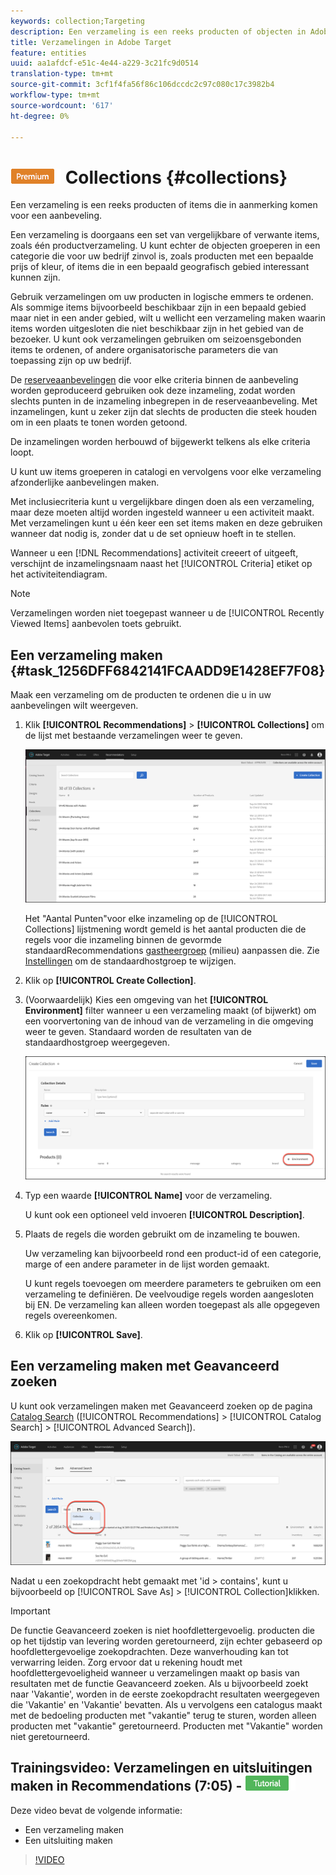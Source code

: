 ```yaml
---
keywords: collection;Targeting
description: Een verzameling is een reeks producten of objecten in Adobe Target die in aanmerking komen voor een aanbeveling.
title: Verzamelingen in Adobe Target
feature: entities
uuid: aa1afdcf-e51c-4e44-a229-3c21fc9d0514
translation-type: tm+mt
source-git-commit: 3cf1f4fa56f86c106dccdc2c97c080c17c3982b4
workflow-type: tm+mt
source-wordcount: '617'
ht-degree: 0%

---
```



# ![PREMIUM](/help/assets/premium.png) Collections {#collections}

Een verzameling is een reeks producten of items die in aanmerking komen voor een aanbeveling.

Een verzameling is doorgaans een set van vergelijkbare of verwante items, zoals één productverzameling. U kunt echter de objecten groeperen in een categorie die voor uw bedrijf zinvol is, zoals producten met een bepaalde prijs of kleur, of items die in een bepaald geografisch gebied interessant kunnen zijn.

Gebruik verzamelingen om uw producten in logische emmers te ordenen. Als sommige items bijvoorbeeld beschikbaar zijn in een bepaald gebied maar niet in een ander gebied, wilt u wellicht een verzameling maken waarin items worden uitgesloten die niet beschikbaar zijn in het gebied van de bezoeker. U kunt ook verzamelingen gebruiken om seizoensgebonden items te ordenen, of andere organisatorische parameters die van toepassing zijn op uw bedrijf.

De [reserveaanbevelingen](/help/c-recommendations/c-algorithms/backup-recs.md) die voor elke criteria binnen de aanbeveling worden geproduceerd gebruiken ook deze inzameling, zodat worden slechts punten in de inzameling inbegrepen in de reserveaanbeveling. Met inzamelingen, kunt u zeker zijn dat slechts de producten die steek houden om in een plaats te tonen worden getoond.

De inzamelingen worden herbouwd of bijgewerkt telkens als elke criteria loopt.

U kunt uw items groeperen in catalogi en vervolgens voor elke verzameling afzonderlijke aanbevelingen maken.

Met inclusiecriteria kunt u vergelijkbare dingen doen als een verzameling, maar deze moeten altijd worden ingesteld wanneer u een activiteit maakt. Met verzamelingen kunt u één keer een set items maken en deze gebruiken wanneer dat nodig is, zonder dat u de set opnieuw hoeft in te stellen.

Wanneer u een [!DNL Recommendations] activiteit creeert of uitgeeft, verschijnt de inzamelingsnaam naast het [!UICONTROL Criteria] etiket op het activiteitendiagram.

>[!NOTE]
>
>Verzamelingen worden niet toegepast wanneer u de [!UICONTROL Recently Viewed Items] aanbevolen toets gebruikt.

## Een verzameling maken {#task_1256DFF6842141FCAADD9E1428EF7F08}

Maak een verzameling om de producten te ordenen die u in uw aanbevelingen wilt weergeven.

1. Klik **[!UICONTROL Recommendations]** > **[!UICONTROL Collections]** om de lijst met bestaande verzamelingen weer te geven.

   ![Verzamelingslijst](assets/collections_list.png)

   Het &quot;Aantal Punten&quot;voor elke inzameling op de [!UICONTROL Collections] lijstmening wordt gemeld is het aantal producten die de regels voor die inzameling binnen de gevormde standaardRecommendations [gastheergroep](/help/administrating-target/hosts.md) (milieu) aanpassen die. Zie [Instellingen](../../c-recommendations/plan-implement.md#concept_C1E1E2351413468692D6C21145EF0B84) om de standaardhostgroep te wijzigen.

1. Klik op **[!UICONTROL Create Collection]**.

1. (Voorwaardelijk) Kies een omgeving van het **[!UICONTROL Environment]** filter wanneer u een verzameling maakt (of bijwerkt) om een voorvertoning van de inhoud van de verzameling in die omgeving weer te geven. Standaard worden de resultaten van de standaardhostgroep weergegeven.

   ![Verzameling maken](/help/c-recommendations/c-products/assets/CreateCollection.png)

1. Typ een waarde **[!UICONTROL Name]** voor de verzameling.

   U kunt ook een optioneel veld invoeren **[!UICONTROL Description]**.

1. Plaats de regels die worden gebruikt om de inzameling te bouwen.

   Uw verzameling kan bijvoorbeeld rond een product-id of een categorie, marge of een andere parameter in de lijst worden gemaakt.

   U kunt regels toevoegen om meerdere parameters te gebruiken om een verzameling te definiëren. De veelvoudige regels worden aangesloten bij EN. De verzameling kan alleen worden toegepast als alle opgegeven regels overeenkomen.

1. Klik op **[!UICONTROL Save]**.

## Een verzameling maken met Geavanceerd zoeken

U kunt ook verzamelingen maken met Geavanceerd zoeken op de pagina [Catalog Search](/help/c-recommendations/c-products/catalog-search.md) ([!UICONTROL Recommendations] > [!UICONTROL Catalog Search] > [!UICONTROL Advanced Search]).

![Opslaan als dialoogvenster](/help/c-recommendations/c-products/assets/save-as-dialog.png)

Nadat u een zoekopdracht hebt gemaakt met &#39;id > contains&#39;, kunt u bijvoorbeeld op [!UICONTROL Save As] > [!UICONTROL Collection]klikken.

>[!IMPORTANT]
>
>De functie Geavanceerd zoeken is niet hoofdlettergevoelig. producten die op het tijdstip van levering worden geretourneerd, zijn echter gebaseerd op hoofdlettergevoelige zoekopdrachten. Deze wanverhouding kan tot verwarring leiden. Zorg ervoor dat u rekening houdt met hoofdlettergevoeligheid wanneer u verzamelingen maakt op basis van resultaten met de functie Geavanceerd zoeken. Als u bijvoorbeeld zoekt naar &#39;Vakantie&#39;, worden in de eerste zoekopdracht resultaten weergegeven die &#39;Vakantie&#39; en &#39;Vakantie&#39; bevatten. Als u vervolgens een catalogus maakt met de bedoeling producten met &quot;vakantie&quot; terug te sturen, worden alleen producten met &quot;vakantie&quot; geretourneerd. Producten met &quot;Vakantie&quot; worden niet geretourneerd.

## Trainingsvideo: Verzamelingen en uitsluitingen maken in Recommendations (7:05) - ![Zelfstudie](/help/assets/tutorial.png)

Deze video bevat de volgende informatie:

* Een verzameling maken
* Een uitsluiting maken

>[!VIDEO](https://video.tv.adobe.com/v/27689)
